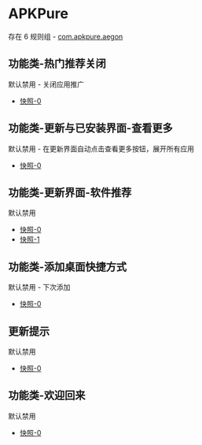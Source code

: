 # APKPure

存在 6 规则组 - [com.apkpure.aegon](/src/apps/com.apkpure.aegon.ts)

## 功能类-热门推荐关闭

默认禁用 - 关闭应用推广

- [快照-0](https://i.gkd.li/import/13466647)

## 功能类-更新与已安装界面-查看更多

默认禁用 - 在更新界面自动点击查看更多按钮，展开所有应用

- [快照-0](https://i.gkd.li/import/13466329)

## 功能类-更新界面-软件推荐

默认禁用

- [快照-0](https://i.gkd.li/import/13466329)
- [快照-1](https://i.gkd.li/import/13466610)

## 功能类-添加桌面快捷方式

默认禁用 - 下次添加

- [快照-0](https://i.gkd.li/import/13416401)

## 更新提示

默认禁用

- [快照-0](https://i.gkd.li/import/14849861)

## 功能类-欢迎回来

默认禁用

- [快照-0](https://i.gkd.li/i/15521111)
